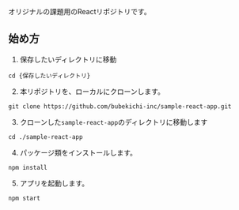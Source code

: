 オリジナルの課題用のReactリポジトリです。

## 始め方
1. 保存したいディレクトリに移動

`cd {保存したいディレクトリ}`

2. 本リポジトリを、ローカルにクローンします。

`git clone https://github.com/bubekichi-inc/sample-react-app.git`

3. クローンした`sample-react-app`のディレクトリに移動します

`cd ./sample-react-app`

4. パッケージ類をインストールします。

`npm install`

5. アプリを起動します。

`npm start`